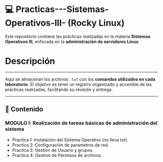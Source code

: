 # 💻 Practicas---Sistemas-Operativos-III- (Rocky Linux)

Este repositorio contiene las prácticas realizadas en la materia **Sistemas Operativos III**, enfocada en la **administración de servidores Linux**.

# Descripción
---
Aquí se almacenan los archivos `.txt` con los **comandos utilizados en cada laboratorio**. El objetivo es tener un registro organizado y accesible de las prácticas realizadas, facilitando su revisión y entrega.

---
## 📂 Contenido

### MODULO I: Realización de tareas básicas de administración del sistema
- Practica 1: Instalacion del Sistema Operativo (no lleva txt).
- Practica 2: Configuración de parametros de red.
- Practica 3: Gestion de Usuario y grupos.
- Practica 4: Gestion de Permisos de archivos.

